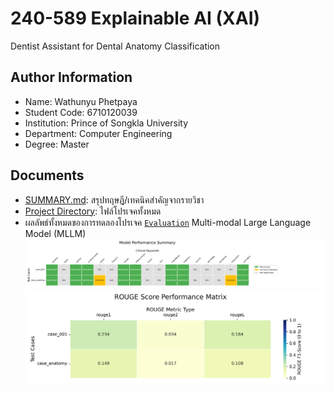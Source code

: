 # 240-589 Explainable AI (XAI)
Dentist Assistant for Dental Anatomy Classification
## Author Information
- Name: Wathunyu Phetpaya
- Student Code: 6710120039
- Institution: Prince of Songkla University
- Department: Computer Engineering
- Degree: Master
## Documents
- [SUMMARY.md](SUMMARY.md): สรุปทฤษฎี/เทคนิคสำคัญจากรายวิชา
- [Project Directory](test): ไฟล์โปรเจคทั้งหมด
- ผลลัพธ์ทั้งหมดของการทดลองโปรเจค [`Evaluation`](test/evaluation_results) Multi-modal Large Language Model (MLLM)
![Summary Heatmap](test/evaluation_results/heatmaps/evaluation_summary_heatmap.png)
![Rouge Score](test/evaluation_results/rouge_scores_heatmap.png)